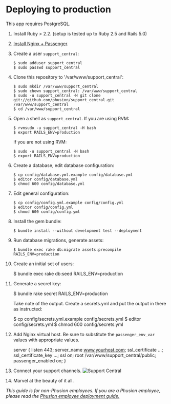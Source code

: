 # Deploying to production

This app requires PostgreSQL.

 1. Install Ruby > 2.2. (setup is tested up to Ruby 2.5 and Rails 5.0)
 2. [Install Nginx + Passenger](https://wwww.phusionpassenger.com/).
 3. Create a user `support_central`:

        $ sudo adduser support_central
        $ sudo passwd support_central

 4. Clone this repository to '/var/www/support_central':

        $ sudo mkdir /var/www/support_central
        $ sudo chown support_central: /var/www/support_central
        $ sudo -u support_central -H git clone git://github.com/phusion/support_central.git /var/www/support_central
        $ cd /var/www/support_central

 5. Open a shell as `support_central`. If you are using RVM:

        $ rvmsudo -u support_central -H bash
        $ export RAILS_ENV=production

    If you are not using RVM:

        $ sudo -u support_central -H bash
        $ export RAILS_ENV=production

 6. Create a database, edit database configuration:

        $ cp config/database.yml.example config/database.yml
        $ editor config/database.yml
        $ chmod 600 config/database.yml

 7. Edit general configuration:

        $ cp config/config.yml.example config/config.yml
        $ editor config/config.yml
        $ chmod 600 config/config.yml

 8. Install the gem bundle:

        $ bundle install --without development test --deployment

 9. Run database migrations, generate assets:

        $ bundle exec rake db:migrate assets:precompile RAILS_ENV=production

 10. Create an initial set of users:

        $ bundle exec rake db:seed RAILS_ENV=production

 11. Generate a secret key:

        $ bundle rake secret RAILS_ENV=production

     Take note of the output. Create a secrets.yml and put the output in there as instructed:

        $ cp config/secrets.yml.example config/secrets.yml
        $ editor config/secrets.yml
        $ chmod 600 config/secrets.yml

 12. Add Nginx virtual host. Be sure to substitute the `passenger_env_var` values with appropriate values.

        server {
            listen 443;
            server_name www.yourhost.com;
            ssl_certificate ...;
            ssl_certificate_key ...;
            ssl on;
            root /var/www/support_central/public;
            passenger_enabled on;
        }

13. Connect your support channels. 
![Support Central](https://phusion.github.io/support_central/img/supportcentral.png)

14. Marvel at the beauty of it all. 

_This guide is for non-Phusion employees. If you are a Phusion employee, please read the [Phusion employee deployment guide.](PHUSION_DEPLOYMENT.md)_
